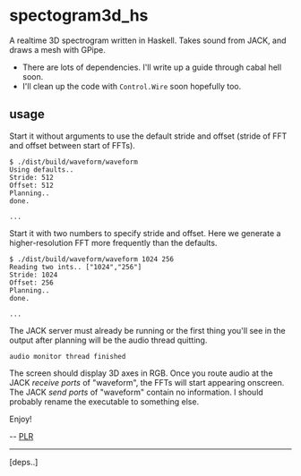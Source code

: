# spectogram3d_hs

A realtime 3D spectrogram written in Haskell. Takes sound from JACK, and draws a mesh with GPipe.

* There are lots of dependencies. I'll write up a guide through cabal hell soon.
* I'll clean up the code with `Control.Wire` soon hopefully too.

## usage

Start it without arguments to use the default stride and offset (stride of FFT and offset between start of FFTs).

```
$ ./dist/build/waveform/waveform
Using defaults..
Stride: 512
Offset: 512
Planning..
done.

...
```

Start it with two numbers to specify stride and offset. Here we generate a higher-resolution FFT more frequently than the defaults.

```
$ ./dist/build/waveform/waveform 1024 256
Reading two ints.. ["1024","256"]
Stride: 1024
Offset: 256
Planning..
done.

...
```

The JACK server must already be running or the first thing you'll see in the output after planning will be the audio thread quitting.

```
audio monitor thread finished
```

The screen should display 3D axes in RGB. Once you route audio at the JACK *receive ports* of "waveform", the FFTs will start appearing onscreen. The JACK *send ports* of "waveform" contain no information. I should probably rename the executable to something else.

Enjoy!

-- [PLR](http://f06mote.com)

---

[deps..]
